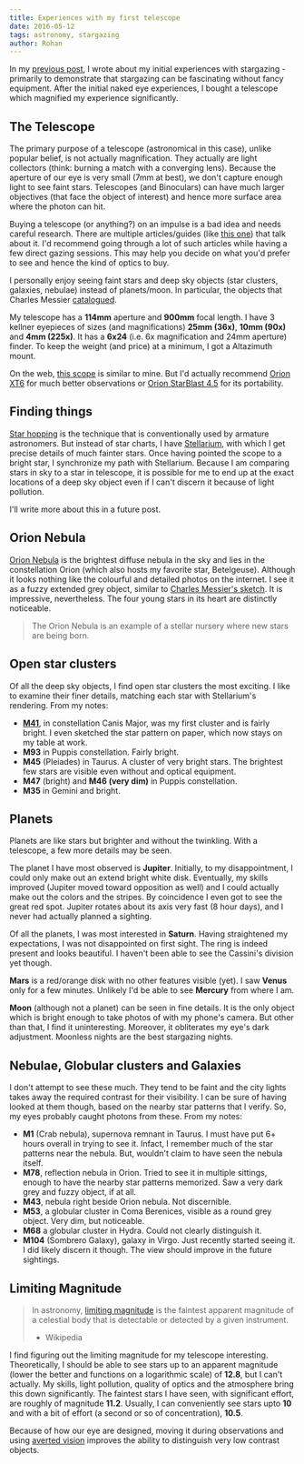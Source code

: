 ```yaml
---
title: Experiences with my first telescope
date: 2016-05-12
tags: astronomy, stargazing
author: Rohan
---
```


In my [previous post][], I wrote about my initial experiences with stargazing -
primarily to demonstrate that stargazing can be fascinating without fancy
equipment. After the initial naked eye experiences, I bought a telescope which
magnified my experience significantly.


## The Telescope

The primary purpose of a telescope (astronomical in this case), unlike popular
belief, is not actually magnification. They actually are light collectors
(think: burning a match with a converging lens). Because the aperture of our eye
is very small (7mm at best), we don't capture enough light to see faint
stars. Telescopes (and Binoculars) can have much larger objectives (that face
the object of interest) and hence more surface area where the photon can hit.

Buying a telescope (or anything?) on an impulse is a bad idea and needs careful
research. There are multiple articles/guides (like [this one][guide]) that talk
about it. I'd recommend going through a lot of such articles while having a few
direct gazing sessions. This may help you decide on what you'd prefer to see and
hence the kind of optics to buy.

I personally enjoy seeing faint stars and deep sky objects (star clusters,
galaxies, nebulae) instead of planets/moon. In particular, the objects that
Charles Messier [catalogued][dso].

My telescope has a **114mm** aperture and **900mm** focal length. I have 3
kellner eyepieces of sizes (and magnifications) **25mm (36x)**, **10mm (90x)**
and **4mm (225x)**. It has a **6x24** (i.e. 6x magnification and 24mm aperture)
finder. To keep the weight (and price) at a minimum, I got a Altazimuth mount.

On the web, [this scope][powerseeker] is similar to mine. But I'd actually
recommend [Orion XT6][] for much better observations or [Orion StarBlast 4.5][]
for its portability.


## Finding things

[Star hopping][] is the technique that is conventionally used by armature
astronomers. But instead of star charts, I have [Stellarium][], with which I get
precise details of much fainter stars. Once having pointed the scope to a bright
star, I synchronize my path with Stellarium. Because I am comparing stars in sky
to a star in telescope, it is possible for me to end up at the exact locations
of a deep sky object even if I can't discern it because of light pollution.

I'll write more about this in a future post.


## Orion Nebula

[Orion Nebula][] is the brightest diffuse nebula in the sky and lies in the
constellation Orion (which also hosts my favorite star, Betelgeuse). Although it
looks nothing like the colourful and detailed photos on the internet. I see it
as a fuzzy extended grey object, similar to
[Charles Messier's sketch][m42-sketch]. It is impressive, nevertheless. The four
young stars in its heart are distinctly noticeable.

> The Orion Nebula is an example of a stellar nursery where new stars are being
> born.


## Open star clusters

Of all the deep sky objects, I find open star clusters the most exciting. I like
to examine their finer details, matching each star with Stellarium's
rendering. From my notes:

 - **[M41][]**, in constellation Canis Major, was my first cluster and is fairly
   bright. I even sketched the star pattern on paper, which now stays on my
   table at work.
 - **M93** in Puppis constellation. Fairly bright.
 - **M45** (Pleiades) in Taurus. A cluster of very bright stars. The brightest
   few stars are visible even without and optical equipment.
 - **M47** (bright) and **M46 (very dim)** in Puppis constellation.
 - **M35** in Gemini and bright.


## Planets

Planets are like stars but brighter and without the twinkling. With a telescope,
a few more details may be seen.

The planet I have most observed is **Jupiter**. Initially, to my disappointment,
I could only make out an extend bright white disk. Eventually, my skills
improved (Jupiter moved toward opposition as well) and I could actually make out
the colors and the stripes. By coincidence I even got to see the great red
spot. Jupiter rotates about its axis very fast (8 hour days), and I never had
actually planned a sighting.

Of all the planets, I was most interested in **Saturn**. Having straightened my
expectations, I was not disappointed on first sight. The ring is indeed present
and looks beautiful. I haven't been able to see the Cassini's division yet
though.

**Mars** is a red/orange disk with no other features visible (yet). I saw
**Venus** only for a few minutes. Unlikely I'd be able to see **Mercury** from
where I am.

**Moon** (although not a planet) can be seen in fine details. It is the only
object which is bright enough to take photos of with my phone's camera. But
other than that, I find it uninteresting. Moreover, it obliterates my eye's dark
adjustment. Moonless nights are the best stargazing nights.


## Nebulae, Globular clusters and Galaxies

I don't attempt to see these much. They tend to be faint and the city lights
takes away the required contrast for their visibility. I can be sure of having
looked at them though, based on the nearby star patterns that I verify. So, my
eyes probably caught photons from these. From my notes:

 - **M1** (Crab nebula), supernova remnant in Taurus. I must have put 6+ hours
   overall in trying to see it. Infact, I remember much of the star patterns
   near the nebula. But, wouldn't claim to have seen the nebula itself.
 - **M78**, reflection nebula in Orion. Tried to see it in multiple sittings,
   enough to have the nearby star patterns memorized. Saw a very dark grey and
   fuzzy object, if at all.
 - **M43**, nebula right beside Orion nebula. Not discernible.
 - **M53**, a globular cluster in Coma Berenices, visible as a round grey
   object. Very dim, but noticeable.
 - **M68** a globular cluster in Hydra. Could not clearly distinguish it.
 - **M104** (Sombrero Galaxy), galaxy in Virgo. Just recently started seeing
   it. I did likely discern it though. The view should improve in the future
   sightings.


## Limiting Magnitude

> In astronomy, [limiting magnitude][] is the faintest apparent magnitude of a
> celestial body that is detectable or detected by a given instrument.  
> - Wikipedia

I find figuring out the limiting magnitude for my telescope
interesting. Theoretically, I should be able to see stars up to an apparent
magnitude (lower the better and functions on a logarithmic scale) of **12.8**,
but I can't actually. My skills, light pollution, quality of optics and the
atmosphere bring this down significantly. The faintest stars I have seen, with
significant effort, are roughly of magnitude **11.2**. Usually, I can
conveniently see stars upto **10** and with a bit of effort (a second or so of
concentration), **10.5**.

Because of how our eye are designed, moving it during observations and using
[averted vision][] improves the ability to distinguish very low contrast
objects.


[previous post]: /sky/
[dso]: https://en.wikipedia.org/wiki/List_of_Messier_objects
[guide]: http://www.skyandtelescope.com/astronomy-equipment/how-to-choose-a-telescope/
[powerseeker]: http://www.amazon.com/gp/product/B0000Y8C2Y/ref=as_li_tl?ie=UTF8&camp=1789&creative=9325&creativeASIN=B0000Y8C2Y&linkCode=as2&tag=crodjer-20&linkId=H3RLG5OMNQX6ZMOH
[Orion XT6]: http://www.amazon.com/gp/product/B001DDW9UW/ref=as_li_qf_sp_asin_il_tl?ie=UTF8&camp=1789&creative=9325&creativeASIN=B001DDW9UW&linkCode=as2&tag=crodjer-20&linkId=U6A22R7IFLTDIBPQ.amazon.com/gp/product/B001DDW9UW
[Orion StarBlast 4.5]: http://www.amazon.com/gp/product/B00D12U1IK/ref=as_li_qf_sp_asin_il_tl?ie=UTF8&camp=1789&creative=9325&creativeASIN=B00D12U1IK&linkCode=as2&tag=crodjer-20&linkId=XUNVRD64WYTFUT6U
[Star hopping]: https://en.wikipedia.org/wiki/Star_hopping#The_technique
[Orion Nebula]: https://en.wikipedia.org/wiki/Orion_Nebula
[m42-sketch]: http://messier.seds.org/Pics/History/m42m.jpg
[Stellarium]: http://stellarium.org/
[M41]: https://en.wikipedia.org/wiki/Messier_41
[limiting magnitude]: https://en.wikipedia.org/wiki/Limiting_magnitude
[averted vision]: https://en.wikipedia.org/wiki/Averted_vision

